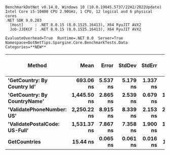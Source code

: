```

BenchmarkDotNet v0.14.0, Windows 10 (10.0.19045.5737/22H2/2022Update)
Intel Core i5-10400 CPU 2.90GHz, 1 CPU, 12 logical and 6 physical cores
.NET SDK 9.0.203
  [Host]     : .NET 8.0.15 (8.0.1525.16413), X64 RyuJIT AVX2
  Job-JJEKCF : .NET 8.0.15 (8.0.1525.16413), X64 RyuJIT AVX2

EvaluateOverhead=True  Runtime=.NET 8.0  Server=True  
Namespace=DotNetTips.Spargine.Core.BenchmarkTests.Data  Categories=**NEW**  

```
| Method                        | Mean        | Error    | StdDev   | StdErr   | Min         | Q1          | Median      | Q3          | Max         | Op/s         | CI99.9% Margin | Iterations | Kurtosis | MValue | Skewness | Rank | LogicalGroup | Baseline | Completed Work Items | Lock Contentions | Exceptions | Gen0   | Allocated |
|------------------------------ |------------:|---------:|---------:|---------:|------------:|------------:|------------:|------------:|------------:|-------------:|---------------:|-----------:|---------:|-------:|---------:|-----:|------------- |--------- |---------------------:|-----------------:|-----------:|-------:|----------:|
| **&#39;GetCountry: By Country Id&#39;**   |   **693.06 ns** | **5.537 ns** | **5.179 ns** | **1.337 ns** |   **685.06 ns** |   **688.40 ns** |   **693.50 ns** |   **697.07 ns** |   **700.74 ns** |  **1,442,884.1** |       **6.831 ns** |      **15.00** |    **1.464** |  **2.000** |   **0.0133** |    **2** | *****            | **No**       |                    **-** |                **-** |          **-** | **0.0010** |     **120 B** |
| **&#39;GetCountry: By CountryName&#39;**  | **1,445.50 ns** | **2.865 ns** | **2.539 ns** | **0.679 ns** | **1,441.68 ns** | **1,444.27 ns** | **1,445.48 ns** | **1,447.11 ns** | **1,451.08 ns** |    **691,802.1** |       **6.661 ns** |      **14.00** |    **2.497** |  **2.000** |   **0.3107** |    **3** | *****            | **No**       |                    **-** |                **-** |          **-** |      **-** |     **144 B** |
| **&#39;ValidatePhoneNumber: US&#39;**     | **2,250.22 ns** | **8.915 ns** | **8.339 ns** | **2.153 ns** | **2,235.84 ns** | **2,243.83 ns** | **2,249.85 ns** | **2,255.59 ns** | **2,264.63 ns** |    **444,401.3** |       **6.423 ns** |      **15.00** |    **1.810** |  **2.000** |   **0.0966** |    **5** | *****            | **No**       |                    **-** |                **-** |          **-** | **0.0191** |    **1808 B** |
| **&#39;ValidatePostalCode: US-Full&#39;** | **1,531.37 ns** | **7.867 ns** | **7.358 ns** | **1.900 ns** | **1,519.00 ns** | **1,526.37 ns** | **1,529.44 ns** | **1,534.31 ns** | **1,545.25 ns** |    **653,009.3** |       **6.550 ns** |      **15.00** |    **2.366** |  **2.000** |   **0.5081** |    **4** | *****            | **No**       |                    **-** |                **-** |          **-** |      **-** |     **144 B** |
| **GetCountries**                  |    **15.44 ns** | **0.065 ns** | **0.061 ns** | **0.016 ns** |    **15.36 ns** |    **15.39 ns** |    **15.43 ns** |    **15.49 ns** |    **15.55 ns** | **64,770,414.5** |       **7.492 ns** |      **15.00** |    **1.777** |  **2.000** |   **0.4417** |    **1** | *****            | **No**       |                    **-** |                **-** |          **-** |      **-** |         **-** |
